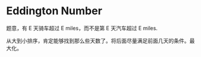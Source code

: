 # Eddington Number

题意，有 E 天骑车超过 E miles，而不是第 E 天汽车超过 E miles.

从大到小排序，肯定能够找到那么些天数了。将后面尽量满足前面几天的条件。最大化。